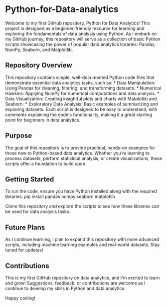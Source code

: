 # Python-for-Data-analytics
Welcome to my first GitHub repository, Python for Data Analytics! This project is designed as a beginner-friendly resource for learning and exploring the fundamentals of data analysis using Python. As I embark on my GitHub journey, this repository will serve as a collection of basic Python scripts showcasing the power of popular data analytics libraries: Pandas, NumPy, Seaborn, and Matplotlib.

## Repository Overview

This repository contains simple, well-documented Python code files that demonstrate essential data analytics tasks, such as:
    * Data Manipulation: Using Pandas for cleaning, filtering, and transforming datasets.
    * Numerical Hawkins: Applying NumPy for numerical computations and data analysis.
    * Data Visualization: Creating insightful plots and charts with Matplotlib and Seaborn.
    * Exploratory Data Analysis: Basic examples of summarizing and exploring datasets.
Each script is designed to be easy to understand, with comments explaining the code's functionality, making it a great starting point for beginners in data analytics.

## Purpose

The goal of this repository is to provide practical, hands-on examples for those new to Python-based data analytics. Whether you're learning to process datasets, perform statistical analysis, or create visualizations, these scripts offer a foundation to build upon.

## Getting Started
To run the code, ensure you have Python installed along with the required libraries:
pip install pandas numpy seaborn matplotlib

Clone this repository and explore the scripts to see how these libraries can be used for data analysis tasks.

## Future Plans
As I continue learning, I plan to expand this repository with more advanced scripts, including machine learning examples and real-world datasets. Stay tuned for updates!

## Contributions
This is my first GitHub repository on data analytics, and I'm excited to learn and grow! Suggestions, feedback, or contributions are welcome as I continue to develop my skills in Python and data analytics.

Happy coding!


